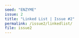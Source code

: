 ```yaml
---
seed: "ENZYME"
issue: 2
title: "Linked List | Issue #2"
permalink: /issue2/linkedlist/
file: issue2
---
```

